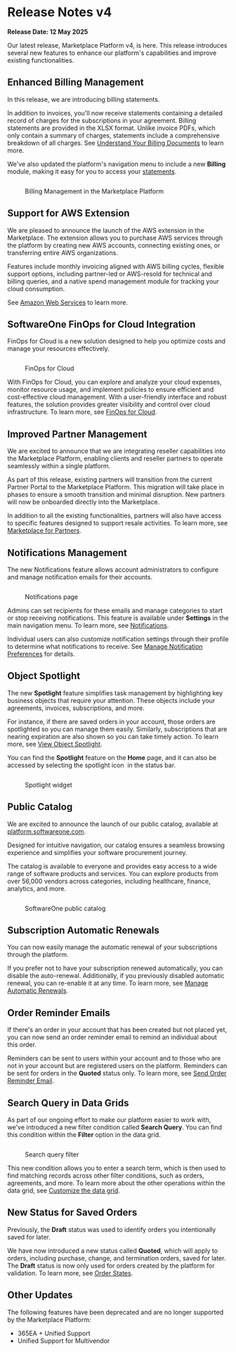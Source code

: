 # Release Notes v4

**Release Date: 12 May 2025**

Our latest release, Marketplace Platform v4, is here. This release introduces several new features to enhance our platform's capabilities and improve existing functionalities.

## Enhanced Billing Management

In this release, we are introducing billing statements.

In addition to invoices, you'll now receive statements containing a detailed record of charges for the subscriptions in your agreement. Billing statements are provided in the XLSX format. Unlike invoice PDFs, which only contain a summary of charges, statements include a comprehensive breakdown of all charges. See [Understand Your Billing Documents](../../modules-and-features/billing/understand-your-billing-documents/) to learn more.

We've also updated the platform's navigation menu to include a new **Billing** module, making it easy for you to access your [statements](../../modules-and-features/marketplace/billing/statements.md).&#x20;

<figure><img src="../../.gitbook/assets/Billing.png" alt=""><figcaption><p>Billing Management in the Marketplace Platform</p></figcaption></figure>

## Support for AWS Extension

We are pleased to announce the launch of the AWS extension in the Marketplace. The extension allows you to purchase AWS services through the platform by creating new AWS accounts, connecting existing ones, or transferring entire AWS organizations.&#x20;

Features include monthly invoicing aligned with AWS billing cycles, flexible support options, including partner-led or AWS-resold for technical and billing queries, and a native spend management module for tracking your cloud consumption.&#x20;

See [Amazon Web Services](../../extensions/amazon-web-services/) to learn more.

## SoftwareOne FinOps for Cloud Integration

FinOps for Cloud is a new solution designed to help you optimize costs and manage your resources effectively.

<figure><img src="../../.gitbook/assets/FinOps.png" alt=""><figcaption><p>FinOps for Cloud</p></figcaption></figure>

With FinOps for Cloud, you can explore and analyze your cloud expenses, monitor resource usage, and implement policies to ensure efficient and cost-effective cloud management. With a user-friendly interface and robust features, the solution provides greater visibility and control over cloud infrastructure. To learn more, see [FinOps for Cloud](https://docs.finops.softwareone.com/).

## Improved Partner Management

We are excited to announce that we are integrating reseller capabilities into the Marketplace Platform, enabling clients and reseller partners to operate seamlessly within a single platform.&#x20;

As part of this release, existing partners will transition from the current Partner Portal to the Marketplace Platform. This migration will take place in phases to ensure a smooth transition and minimal disruption. New partners will now be onboarded directly into the Marketplace.&#x20;

In addition to all the existing functionalities, partners will also have access to specific features designed to support resale activities. To learn more, see [Marketplace for Partners](../../marketplace-platform/getting-started/marketplace-for-partners/).

## Notifications Management

The new Notifications feature allows account administrators to configure and manage notification emails for their accounts.

<figure><img src="../../.gitbook/assets/FinOps-1.png" alt=""><figcaption><p>Notifications page</p></figcaption></figure>

Admins can set recipients for these emails and manage categories to start or stop receiving notifications. This feature is available under **Settings** in the main navigation menu. To learn more, see [Notifications](../../modules-and-features/settings/notifications/).

Individual users can also customize notification settings through their profile to determine what notifications to receive. See [Manage Notification Preferences](../../marketplace-platform/getting-started/interface/manage-notification-preferences.md) for details.

## Object Spotlight

The new **Spotlight** feature simplifies task management by highlighting key business objects that require your attention. These objects include your agreements, invoices, subscriptions, and more.

For instance, if there are saved orders in your account, those orders are spotlighted so you can manage them easily. Similarly, subscriptions that are nearing expiration are also shown so you can take timely action. To learn more, see [View Object Spotlight](../../marketplace-platform/getting-started/interface/view-pending-tasks.md).

You can find the **Spotlight** feature on the **Home** page, and it can also be accessed by selecting the spotlight icon <img src="../../.gitbook/assets/icon_pending_actions (1).png" alt="" data-size="line"> in the status bar.&#x20;

<figure><img src="../../.gitbook/assets/Spotlight.png" alt=""><figcaption><p>Spotlight widget</p></figcaption></figure>

## Public Catalog

We are excited to announce the launch of our public catalog, available at [platform.softwareone.com](https://platform.softwareone.com/).

Designed for intuitive navigation, our catalog ensures a seamless browsing experience and simplifies your software procurement journey.

The catalog is available to everyone and provides easy access to a wide range of software products and services. You can explore products from over 56,000 vendors across categories, including healthcare, finance, analytics, and more.

<figure><img src="../../.gitbook/assets/Public Catalog.png" alt=""><figcaption><p>SoftwareOne public catalog</p></figcaption></figure>

## Subscription Automatic Renewals

You can now easily manage the automatic renewal of your subscriptions through the platform.

If you prefer not to have your subscription renewed automatically, you can disable the auto-renewal. Additionally, if you previously disabled automatic renewal, you can re-enable it at any time. To learn more, see [Manage Automatic Renewals](../../modules-and-features/marketplace/subscriptions/manage-automatic-renewals.md).

## Order Reminder Emails

If there's an order in your account that has been created but not placed yet, you can now send an order reminder email to remind an individual about this order.

Reminders can be sent to users within your account and to those who are not in your account but are registered users on the platform. Reminders can be sent for orders in the **Quoted** status only. To learn more, see [Send Order Reminder Email](../../modules-and-features/marketplace/orders/send-order-reminder-email.md).

## Search Query in Data Grids

As part of our ongoing effort to make our platform easier to work with, we've introduced a new filter condition called **Search Query**. You can find this condition within the **Filter** option in the data grid.

<figure><img src="../../.gitbook/assets/Search.png" alt=""><figcaption><p>Search query filter</p></figcaption></figure>

This new condition allows you to enter a search term, which is then used to find matching records across other filter conditions, such as orders, agreements, and more. To learn more about the other operations within the data grid, see [Customize the data grid](https://docs.platform.softwareone.com/marketplace-platform/getting-started/interface/customize-the-data-grid).

## New Status for Saved Orders

Previously, the **Draft** status was used to identify orders you intentionally saved for later.

We have now introduced a new status called **Quoted**, which will apply to orders, including purchase, change, and termination orders, saved for later. The **Draft** status is now only used for orders created by the platform for validation. To learn more, see [Order States](../../modules-and-features/marketplace/orders/order-states.md).

## Other Updates

The following features have been deprecated and are no longer supported by the Marketplace Platform:

* 365EA + Unified Support
* Unified Support for Multivendor
